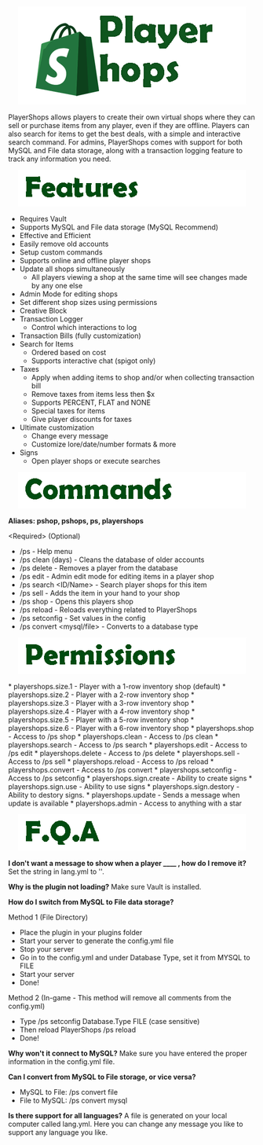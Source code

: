 <p align="center"><img src="media/Logo/Main.png" /></p>

PlayerShops allows players to create their own virtual shops where they can sell or purchase items from any player, even if they are offline. Players can also search for items to get the best deals, with a simple and interactive search command. For admins, PlayerShops comes with support for both MySQL and File data storage, along with a transaction logging feature to track any information you need.

<p align="center"><img src="media/Text/Features.png" /></p>

 - Requires Vault
 - Supports MySQL and File data storage (MySQL Recommend)
 - Effective and Efficient
 - Easily remove old accounts
 - Setup custom commands
 - Supports online and offline player shops
 - Update all shops simultaneously
    - All players viewing a shop at the same time will see changes made by any one else
 - Admin Mode for editing shops
 - Set different shop sizes using permissions
 - Creative Block
 - Transaction Logger
    - Control which interactions to log
 - Transaction Bills (fully customization)
 - Search for Items
    - Ordered based on cost
    - Supports interactive chat (spigot only)
 - Taxes
    - Apply when adding items to shop and/or when collecting transaction bill
    - Remove taxes from items less then $x
    - Supports PERCENT, FLAT and NONE
    - Special taxes for items
    - Give player discounts for taxes
 - Ultimate customization
    - Change every message
    - Customize lore/date/number formats & more
 - Signs
    - Open player shops or execute searches
   
   
<p align="center"><img src="media/Text/Commands.png" /></p>

**Aliases: pshop, pshops, ps, playershops**

\<Required>  (Optional)

* /ps - Help menu
* /ps clean (days) - Cleans the database of older accounts
* /ps delete <player> -  Removes a player from the database
* /ps edit <player> - Admin edit mode for editing items in a player shop
* /ps search <ID/Name> - Search player shops for this item
* /ps sell <price> - Adds the item in your hand to your shop
* /ps shop <player> - Opens this players shop
* /ps reload - Reloads everything related to PlayerShops
* /ps setconfig - Set values in the config
* /ps convert <mysql/file> - Converts to a database type
    
<p align="center"><img src="media/Text/Permissions.png" /></p>
* playershops.size.1 - Player with a 1-row inventory shop (default)
* playershops.size.2 - Player with a 2-row inventory shop
* playershops.size.3 - Player with a 3-row inventory shop
* playershops.size.4 - Player with a 4-row inventory shop
* playershops.size.5 - Player with a 5-row inventory shop
* playershops.size.6 - Player with a 6-row inventory shop
* playershops.shop - Access to /ps shop
* playershops.clean - Access to /ps clean
* playershops.search - Access to /ps search
* playershops.edit - Access to /ps edit
* playershops.delete - Access to /ps delete
* playershops.sell - Access to /ps sell
* playershops.reload - Access to /ps reload
* playershops.convert - Access to /ps convert
* playershops.setconfig - Access to /ps setconfig
* playershops.sign.create - Ability to create signs
* playershops.sign.use - Ability to use signs
* playershops.sign.destory - Ability to destory signs.
* playershops.update - Sends a message when update is available
* playershops.admin - Access to anything with a star
    
<p align="center"><img src="media/Text/FQA.png" /></p>

**I don't want a message to show when a player ____ , how do I remove it?**
Set the string in lang.yml to ''.

**Why is the plugin not loading?**
Make sure Vault is installed.

**How do I switch from MySQL to File data storage?**

Method 1 (File Directory)
 - Place the plugin in your plugins folder
 - Start your server to generate the config.yml file
 - Stop your server
 - Go in to the config.yml and under Database Type, set it from MYSQL to FILE
 - Start your server
 - Done!
 
Method 2 (In-game - This method will remove all comments from the config.yml)
 - Type /ps setconfig Database.Type FILE (case sensitive)
 - Then reload PlayerShops /ps reload
 - Done!

**Why won't it connect to MySQL?**
Make sure you have entered the proper information in the config.yml file.

**Can I convert from MySQL to File storage, or vice versa?**
 - MySQL to File: /ps convert file
 - File to MySQL: /ps convert mysql

**Is there support for all languages?**
A file is generated on your local computer called lang.yml. Here you can change any message you like to support any language you like.
